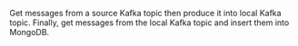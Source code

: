 Get messages from a source Kafka topic then produce it into local Kafka topic. Finally, get messages from the local Kafka topic and insert them into MongoDB.
